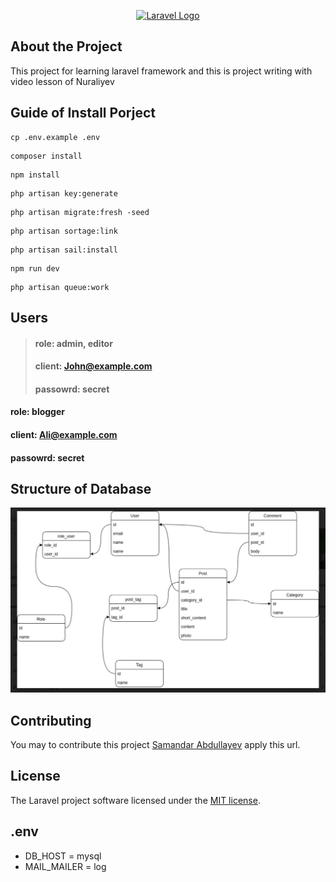 <p align="center"><a href="https://laravel.com" target="_blank"><img src="https://raw.githubusercontent.com/laravel/art/master/logo-lockup/5%20SVG/2%20CMYK/1%20Full%20Color/laravel-logolockup-cmyk-red.svg" width="400" alt="Laravel Logo"></a></p>


## About the Project

This project for learning laravel framework and this is project writing with video lesson of Nuraliyev

## Guide of Install Porject


``` 
cp .env.example .env
```
``` 
composer install 
```
``` 
npm install 
```
``` 
php artisan key:generate
```
``` 
php artisan migrate:fresh -seed
```
``` 
php artisan sortage:link
```
``` 
php artisan sail:install
```
``` 
npm run dev
```
``` 
php artisan queue:work
```

## Users
> #### role: admin, editor
> #### client: John@example.com
> #### passowrd: secret 
 #### role: blogger
 #### client: Ali@example.com
 #### passowrd: secret

## Structure of Database
![alt text](img.png)

## Contributing
You may to contribute this project [Samandar Abdullayev](https://github.com/xkas01/laravel_teach) apply this url.

## License

The Laravel project software licensed under the [MIT license](https://opensource.org/licenses/MIT).

## .env
- DB_HOST = mysql
- MAIL_MAILER = log
